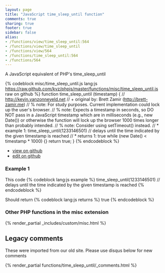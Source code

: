 ```yaml
---
layout: page
title: "JavaScript time_sleep_until function"
comments: true
sharing: true
footer: true
sidebar: false
alias:
- /functions/view/time_sleep_until:564
- /functions/view/time_sleep_until
- /functions/view/564
- /functions/time_sleep_until:564
- /functions/564
---
```

<!-- Generated by Rakefile:build -->
A JavaScript equivalent of PHP's time_sleep_until

{% codeblock misc/time_sleep_until.js lang:js https://raw.github.com/kvz/phpjs/master/functions/misc/time_sleep_until.js raw on github %}
function time_sleep_until (timestamp) {
  // http://kevin.vanzonneveld.net
  // +   original by: Brett Zamir (http://brett-zamir.me)
  // %          note: For study purposes. Current implementation could lock up the user's browser.
  // %          note: Expects a timestamp in seconds, so DO NOT pass in a JavaScript timestamp which are in milliseconds (e.g., new Date()) or otherwise the function will lock up the browser 1000 times longer than probably intended.
  // %          note: Consider using setTimeout() instead.
  // *     example 1: time_sleep_until(1233146501) // delays until the time indicated by the given timestamp is reached
  // *     returns 1: true
  while (new Date() < timestamp * 1000) {}
  return true;
}
{% endcodeblock %}

 - [view on github](https://github.com/kvz/phpjs/blob/master/functions/misc/time_sleep_until.js)
 - [edit on github](https://github.com/kvz/phpjs/edit/master/functions/misc/time_sleep_until.js)

### Example 1
This code
{% codeblock lang:js example %}
time_sleep_until(1233146501) // delays until the time indicated by the given timestamp is reached
{% endcodeblock %}

Should return
{% codeblock lang:js returns %}
true
{% endcodeblock %}


### Other PHP functions in the misc extension
{% render_partial _includes/custom/misc.html %}
## Legacy comments
These were imported from our old site. Please use disqus below for new comments
<div style="overflow-y: scroll; max-height: 500px;">
{% render_partial functions/time_sleep_until/_comments.html %}
</div>
